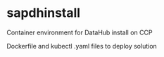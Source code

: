 # sapdhinstall
Container environment for DataHub install on CCP


Dockerfile and kubectl .yaml files to deploy solution
